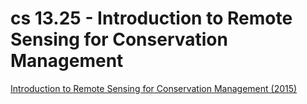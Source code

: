 # cs 13.25 - Introduction to Remote Sensing for Conservation Management

[Introduction to Remote Sensing for Conservation Management (2015)](https://appliedsciences.nasa.gov/join-mission/training/english/arset-introduction-remote-sensing-conservation-management)

